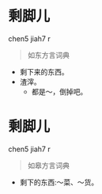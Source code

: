 # 剩脚儿
chen5 jiah7 r
> 如东方言词典
- 剩下来的东西。
- 渣滓。
  - 都是～，倒掉吧。

# 剩脚儿
chen5 jiah7 r
> 如皋方言词典
- 剩下的东西:～菜、～货。
